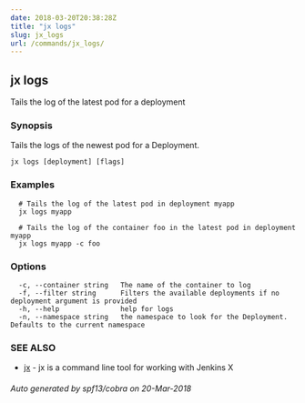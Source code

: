 ```yaml
---
date: 2018-03-20T20:38:28Z
title: "jx logs"
slug: jx_logs
url: /commands/jx_logs/
---
```

## jx logs

Tails the log of the latest pod for a deployment

### Synopsis

Tails the logs of the newest pod for a Deployment.

```
jx logs [deployment] [flags]
```

### Examples

```
  # Tails the log of the latest pod in deployment myapp
  jx logs myapp
  
  # Tails the log of the container foo in the latest pod in deployment myapp
  jx logs myapp -c foo
```

### Options

```
  -c, --container string   The name of the container to log
  -f, --filter string      Filters the available deployments if no deployment argument is provided
  -h, --help               help for logs
  -n, --namespace string   the namespace to look for the Deployment. Defaults to the current namespace
```

### SEE ALSO

* [jx](/commands/jx/)	 - jx is a command line tool for working with Jenkins X

###### Auto generated by spf13/cobra on 20-Mar-2018
